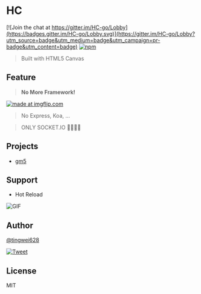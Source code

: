 # HC

[![Join the chat at https://gitter.im/HC-go/Lobby](https://badges.gitter.im/HC-go/Lobby.svg)](https://gitter.im/HC-go/Lobby?utm_source=badge&utm_medium=badge&utm_campaign=pr-badge&utm_content=badge)
[![npm](https://img.shields.io/npm/l/express.svg)](https://github.com/tingwei628/HC/blob/master/LICENSE)

> Built with HTML5 Canvas 

## Feature

  > **No More Framework!**

<a href="https://imgflip.com/i/200c9o"><img src="https://i.imgflip.com/200c9o.jpg" title="made at imgflip.com"/></a>

> No Express, Koa, ...

> ONLY SOCKET.IO :tada::tada::tada::tada:

## Projects

- [gm5](https://hc-gm5.herokuapp.com/)

## Support
- Hot Reload

![GIF](https://media.giphy.com/media/xUOxfhV2mvAFVZMfhS/giphy.gif)

## Author
[@tingwei628](https://github.com/tingwei628)

[![Tweet](https://img.shields.io/twitter/url/http/shields.io.svg?style=social)](https://twitter.com/sbvq6p199xe)

## License
MIT

